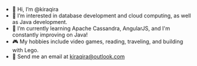 - 👋 Hi, I’m @kiraqira
- 👀 I’m interested in database development and cloud computing, as well as Java development.
- 🌱 I’m currently learning Apache Cassandra, AngularJS, and I'm constantly improving on Java!
- 🎮 My hobbies include video games, reading, traveling, and building with Lego.
- 📧 Send me an email at kiraqira@outlook.com

<!---
kiraqira/kiraqira is a ✨ special ✨ repository because its `README.md` (this file) appears on your GitHub profile.
You can click the Preview link to take a look at your changes.
--->
